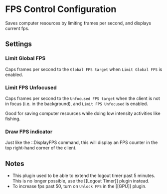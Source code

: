 # FPS Control Configuration

Saves computer resources by limiting frames per second, and displays current fps.

## Settings

### Limit Global FPS

Caps frames per second to the `Global FPS target` when `Limit Global FPS` is enabled.

### Limit FPS Unfocused

Caps frames per second to the `Unfocused FPS target` when the client is not in focus (i.e. in the background), and `Limit FPS Unfocused` is enabled.

Good for saving computer resources while doing low intensity activities like fishing.

### Draw FPS indicator

Just like the ::DisplayFPS command, this will display an FPS counter in the top right-hand corner of the client.

## Notes

* This plugin used to be able to extend the logout timer past 5 minutes. This is no longer possible, use the [[Logout Timer]] plugin instead.
* To increase fps past 50, turn on `Unlock FPS` in the [[GPU]] plugin.

